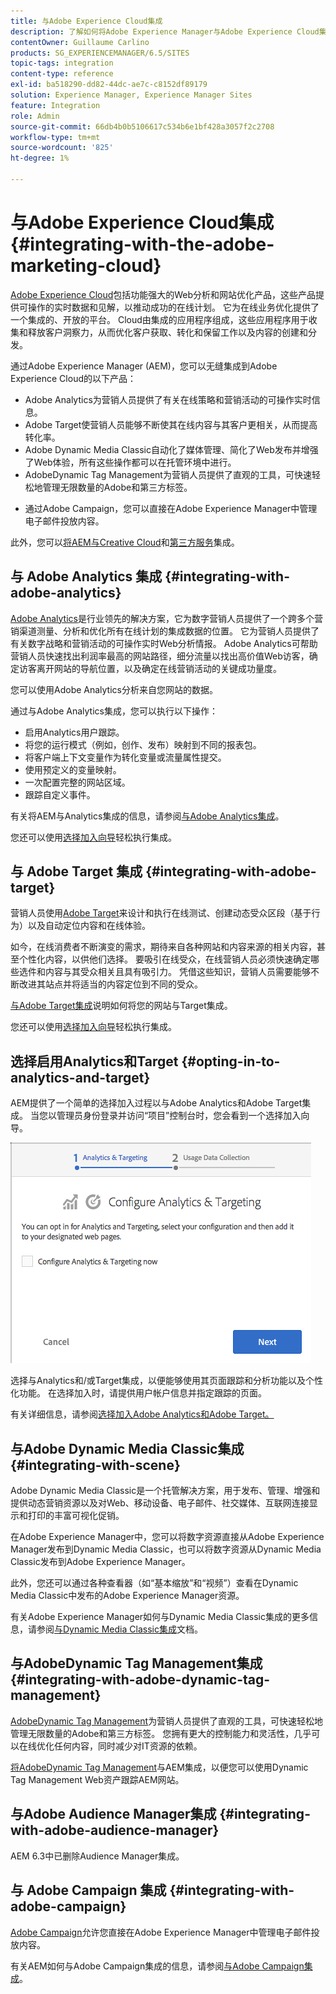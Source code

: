 ```yaml
---
title: 与Adobe Experience Cloud集成
description: 了解如何将Adobe Experience Manager与Adobe Experience Cloud集成。
contentOwner: Guillaume Carlino
products: SG_EXPERIENCEMANAGER/6.5/SITES
topic-tags: integration
content-type: reference
exl-id: ba518290-dd82-44dc-ae7c-c8152df89179
solution: Experience Manager, Experience Manager Sites
feature: Integration
role: Admin
source-git-commit: 66db4b0b5106617c534b6e1bf428a3057f2c2708
workflow-type: tm+mt
source-wordcount: '825'
ht-degree: 1%

---
```


# 与Adobe Experience Cloud集成{#integrating-with-the-adobe-marketing-cloud}

[Adobe Experience Cloud](https://business.adobe.com/products/marketing-cloud/main.html)包括功能强大的Web分析和网站优化产品，这些产品提供可操作的实时数据和见解，以推动成功的在线计划。 它为在线业务优化提供了一个集成的、开放的平台。 Cloud由集成的应用程序组成，这些应用程序用于收集和释放客户洞察力，从而优化客户获取、转化和保留工作以及内容的创建和分发。

通过Adobe Experience Manager (AEM)，您可以无缝集成到Adobe Experience Cloud的以下产品：

* Adobe Analytics为营销人员提供了有关在线策略和营销活动的可操作实时信息。
* Adobe Target使营销人员能够不断使其在线内容与其客户更相关，从而提高转化率。
* Adobe Dynamic Media Classic自动化了媒体管理、简化了Web发布并增强了Web体验，所有这些操作都可以在托管环境中进行。
* AdobeDynamic Tag Management为营销人员提供了直观的工具，可快速轻松地管理无限数量的Adobe和第三方标签。
<!-- Search&Promote is end of life as of September 1, 2022 * Adobe Search&Promote gives marketers the ability to control and optimize the search results on their sites. -->
* 通过Adobe Campaign，您可以直接在Adobe Experience Manager中管理电子邮件投放内容。

此外，您可以[将AEM与Creative Cloud](/help/assets/aem-cc-integration-best-practices.md)和[第三方服务](/help/sites-administering/third-party-services.md)集成。

## 与 Adobe Analytics 集成 {#integrating-with-adobe-analytics}

[Adobe Analytics](https://business.adobe.com/products/analytics/adobe-analytics.html)是行业领先的解决方案，它为数字营销人员提供了一个跨多个营销渠道测量、分析和优化所有在线计划的集成数据的位置。 它为营销人员提供了有关数字战略和营销活动的可操作实时Web分析情报。 Adobe Analytics可帮助营销人员快速找出利润率最高的网站路径，细分流量以找出高价值Web访客，确定访客离开网站的导航位置，以及确定在线营销活动的关键成功量度。

您可以使用Adobe Analytics分析来自您网站的数据。

通过与Adobe Analytics集成，您可以执行以下操作：

* 启用Analytics用户跟踪。
* 将您的运行模式（例如，创作、发布）映射到不同的报表包。
* 将客户端上下文变量作为转化变量或流量属性提交。
* 使用预定义的变量映射。
* 一次配置完整的网站区域。
* 跟踪自定义事件。

有关将AEM与Analytics集成的信息，请参阅[与Adobe Analytics集成](/help/sites-administering/adobeanalytics.md)。

您还可以使用[选择加入向导](/help/sites-administering/opt-in.md)轻松执行集成。

## 与 Adobe Target 集成 {#integrating-with-adobe-target}

营销人员使用[Adobe Target](https://business.adobe.com/products/target/adobe-target.html)来设计和执行在线测试、创建动态受众区段（基于行为）以及自动定位内容和在线体验。

如今，在线消费者不断演变的需求，期待来自各种网站和内容来源的相关内容，甚至个性化内容，以供他们选择。 要吸引在线受众，在线营销人员必须快速确定哪些选件和内容与其受众相关且具有吸引力。 凭借这些知识，营销人员需要能够不断改进其站点并将适当的内容定位到不同的受众。

[与Adobe Target集成](/help/sites-administering/target.md)说明如何将您的网站与Target集成。

您还可以使用[选择加入向导](/help/sites-administering/opt-in.md)轻松执行集成。

## 选择启用Analytics和Target {#opting-in-to-analytics-and-target}

AEM提供了一个简单的选择加入过程以与Adobe Analytics和Adobe Target集成。 当您以管理员身份登录并访问“项目”控制台时，您会看到一个选择加入向导。

![chlimage_1-107](assets/chlimage_1-107a.png)

选择与Analytics和/或Target集成，以便能够使用其页面跟踪和分析功能以及个性化功能。 在选择加入时，请提供用户帐户信息并指定跟踪的页面。

有关详细信息，请参阅[选择加入Adobe Analytics和Adobe Target。](/help/sites-administering/opt-in.md)

## 与Adobe Dynamic Media Classic集成 {#integrating-with-scene}

Adobe Dynamic Media Classic是一个托管解决方案，用于发布、管理、增强和提供动态营销资源以及对Web、移动设备、电子邮件、社交媒体、互联网连接显示和打印的丰富可视化促销。

在Adobe Experience Manager中，您可以将数字资源直接从Adobe Experience Manager发布到Dynamic Media Classic，也可以将数字资源从Dynamic Media Classic发布到Adobe Experience Manager。

此外，您还可以通过各种查看器（如“基本缩放”和“视频”）查看在Dynamic Media Classic中发布的Adobe Experience Manager资源。

有关Adobe Experience Manager如何与Dynamic Media Classic集成的更多信息，请参阅[与Dynamic Media Classic集成](/help/sites-administering/scene7.md)文档。

## 与AdobeDynamic Tag Management集成 {#integrating-with-adobe-dynamic-tag-management}

[AdobeDynamic Tag Management](https://business.adobe.com/products/experience-platform/adobe-experience-platform.html)为营销人员提供了直观的工具，可快速轻松地管理无限数量的Adobe和第三方标签。 您拥有更大的控制能力和灵活性，几乎可以在线优化任何内容，同时减少对IT资源的依赖。

[将AdobeDynamic Tag Management](/help/sites-administering/dtm.md)与AEM集成，以便您可以使用Dynamic Tag Management Web资产跟踪AEM网站。

## 与Adobe Audience Manager集成 {#integrating-with-adobe-audience-manager}

AEM 6.3中已删除Audience Manager集成。

<!-- Search&Promote is end of life as of September 1, 2022 ## Integrating with Search&Promote {#integrating-with-search-promote} -->

<!-- Search&Promote is end of life as of September 1, 2022 Adobe Search&Promote enables marketers to optimizehow visitors browse, find, compare, and select relevant products and content on web and mobile sites. Businesses can easily promote priority items based on business objectives and visitor intent, and automate merchandising and promotions activity via KPI-based triggers or metrics. -->

<!-- Search&Promote is end of life as of September 1, 2022 Adobe Search&Promote is a reliable and scalable hosted site search application, capable of scaling to millions of pages or products, for heavily visited online businesses ranging from retail to news sites. It offers unprecedented levels of marketer control and metrics-based relevance. -->

<!-- Search&Promote is end of life as of September 1, 2022 For information about integrating AEM and Search&Promote, see [Integrating with Adobe Search&Promote](/help/sites-administering/search-and-promote.md). -->

## 与 Adobe Campaign 集成 {#integrating-with-adobe-campaign}

[Adobe Campaign](https://business.adobe.com/products/campaign/adobe-campaign.html)允许您直接在Adobe Experience Manager中管理电子邮件投放内容。

有关AEM如何与Adobe Campaign集成的信息，请参阅[与Adobe Campaign集成](/help/sites-administering/campaignstandard.md)。